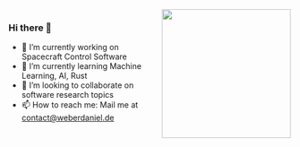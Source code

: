 <img align='right' src="https://media.giphy.com/media/26uf9QPzzlKPvQG5O/giphy.gif" width="230">

### Hi there 👋


- 🔭 I’m currently working on Spacecraft Control Software
- 🌱 I’m currently learning Machine Learning, AI, Rust
- 👯 I’m looking to collaborate on software research topics
- 📫 How to reach me: Mail me at contact@weberdaniel.de

<!--
**weberdaniel/weberdaniel** is a ✨ _special_ ✨ repository because its `README.md` (this file) appears on your GitHub profile.

Here are some ideas to get you started:

- 🔭 I’m currently working on ...
- 🌱 I’m currently learning ...
- 👯 I’m looking to collaborate on ...
- 🤔 I’m looking for help with ...
- 💬 Ask me about ...
- 📫 How to reach me: ...
- 😄 Pronouns: ...
- ⚡ Fun fact: ...
-->
